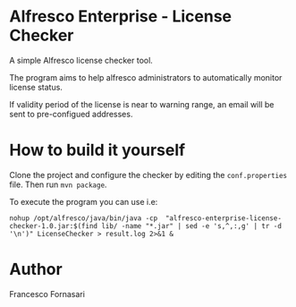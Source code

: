 # Alfresco Enterprise - License Checker
A simple Alfresco license checker tool.

The program aims to help alfresco administrators to automatically monitor license status. 

If validity period of the license is near to warning range, an email will be sent to pre-configued addresses. 
	
# How to build it yourself
Clone the project and configure the checker by editing the `conf.properties` file. Then run `mvn package`.

To execute the program you can use i.e:

	nohup /opt/alfresco/java/bin/java -cp  "alfresco-enterprise-license-checker-1.0.jar:$(find lib/ -name "*.jar" | sed -e 's,^,:,g' | tr -d '\n')" LicenseChecker > result.log 2>&1 &
    
# Author
Francesco Fornasari
